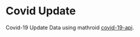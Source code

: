 # Covid Update
Covid-19 Update Data using mathroid [covid-19-api](https://github.com/mathdroid/covid-19-api).
